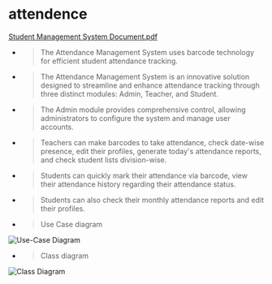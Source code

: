 # attendence

[Student Management System Document.pdf](https://github.com/user-attachments/files/16099425/Student.Management.System.Document.pdf)

- > The Attendance Management System uses barcode technology for efficient student attendance tracking.
 - > The Attendance Management System is an innovative solution designed to streamline and enhance attendance tracking through three distinct modules: Admin, Teacher, and Student.
 - > The Admin module provides comprehensive control, allowing administrators to configure the system and manage user accounts.
 - > Teachers can make barcodes to take attendance, check date-wise presence, edit their profiles, generate today's attendance reports, and check student lists division-wise. 
 - > Students can quickly mark their attendance via barcode, view their attendance history regarding their attendance status. 
 - > Students can also check their monthly attendance reports and edit their profiles.

 - > Use Case diagram
   
![Use-Case Diagram](https://github.com/Nirmal-Bhuva/Student_att_mgt/assets/91771820/33b95ed2-abc7-4b06-993b-1904fa05af5b)

 - > Class diagram 

![Class Diagram](https://github.com/Nirmal-Bhuva/Student_att_mgt/assets/91771820/4c1ab989-a9e2-4b82-bb27-f7f3d7e897ff)
